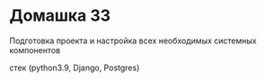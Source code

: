# Домашка 33 

Подготовка проекта и настройка всех необходимых системных компонентов

стек (python3.9, Django, Postgres)
